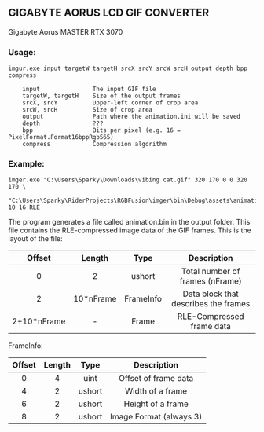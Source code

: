 ﻿## GIGABYTE AORUS LCD GIF CONVERTER
Gigabyte Aorus MASTER RTX 3070

### Usage:
```
imgur.exe input targetW targetH srcX srcY srcW srcH output depth bpp compress

    input               The input GIF file
    targetW, targetH    Size of the output frames
    srcX, srcY          Upper-left corner of crop area
    srcW, srcH          Size of crop area
    output              Path where the animation.ini will be saved
    depth               ???
    bpp                 Bits per pixel (e.g. 16 = PixelFormat.Format16bppRgb565)
    compress            Compression algorithm
``` 

### Example:
```
imger.exe "C:\Users\Sparky\Downloads\vibing cat.gif" 320 170 0 0 320 170 \
    "C:\Users\Sparky\RiderProjects\RGBFusion\imger\bin\Debug\assets\animation.ini" 10 16 RLE
```

The program generates a file called animation.bin in the output folder. 
This file contains the RLE-compressed image data of the GIF frames. 
This is the layout of the file:

|    Offset   |   Length  |    Type   |              Description             |
|:-----------:|:---------:|:---------:|:------------------------------------:|
|      0      |     2     |   ushort  |    Total number of frames (nFrame)   |
|      2      | 10*nFrame | FrameInfo | Data block that describes the frames |
| 2+10*nFrame |     -     |   Frame   |       RLE-Compressed frame data      |

FrameInfo:

| Offset | Length |  Type  |       Description       |
|:------:|:------:|:------:|:-----------------------:|
|    0   |    4   |  uint  |   Offset of frame data  |
|    4   |    2   | ushort |     Width of a frame    |
|    6   |    2   | ushort |    Height of a frame    |
|    8   |    2   | ushort | Image Format (always 3) |